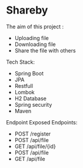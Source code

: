 # Shareby

The aim of this project  :
- Uploading file
- Downloading file
- Share the file with others 

Tech Stack:
- Spring Boot
- JPA
- Restfull 
- Lombok
- H2 Database
- Spring security
- Maven


Endpoint Exposed Endpoints:
- POST /register
- POST /api/file
- GET /api/file/{id}
- POST /api/file
- GET /api/file
